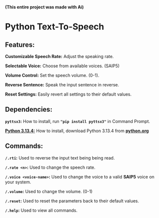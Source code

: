 **(This entire project was made with Ai)**

# Python Text-To-Speech

## Features:
**Customizable Speech Rate:** Adjust the speaking rate.

**Selectable Voice:** Choose from available voices. (SAIP5)

**Volume Control:** Set the speech volume. (0-1).

**Reverse Sentence:** Speak the input sentence in reverse.

**Reset Settings:** Easily revert all settings to their default values.

## Dependencies:
**`pyttsx3`:** How to install, run **`"pip install pyttsx3"`** in Command Prompt.

**[Python 3.13.4:](https://www.python.org/ftp/python/3.13.4/python-3.13.5-amd64.exe)** How to install, download Python 3.13.4 from **[python.org](https://www.python.org)**


## Commands:

**`/.rti`:** Used to reverse the input text being being read.

**`/.rate <󠀡n󠀡>`:** Used to change the speech rate.

**`/.voice <󠀡voice-name󠀡>`:** Used to change the voice to a valid **SAIP5** voice on your system.

**`/.volume`:** Used to change the volume. (0-1)

**`/.reset`:** Used to reset the parameters back to their default values.

**`/.help`:** Used to view all commands.


